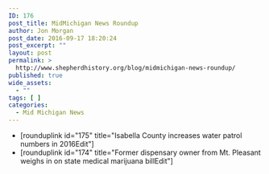 ```yaml
---
ID: 176
post_title: MidMichigan News Roundup
author: Jon Morgan
post_date: 2016-09-17 18:20:24
post_excerpt: ""
layout: post
permalink: >
  http://www.shepherdhistory.org/blog/midmichigan-news-roundup/
published: true
wide_assets:
  - ""
tags: [ ]
categories:
  - Mid Michigan News
---
```

<ul>
 	<li>[rounduplink id="175" title="Isabella County increases water patrol numbers in 2016Edit"]</li>
 	<li>[rounduplink id="174" title="Former dispensary owner from Mt. Pleasant weighs in on state medical marijuana billEdit"]</li>
</ul>